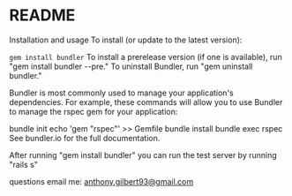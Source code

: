# README

Installation and usage
To install (or update to the latest version):

`gem install bundler`
To install a prerelease version (if one is available), run "gem install bundler --pre."
To uninstall Bundler, run "gem uninstall bundler."

Bundler is most commonly used to manage your application's dependencies.
For example, these commands will allow you to use Bundler to manage the rspec gem for your application:

bundle init
echo 'gem "rspec"' >> Gemfile
bundle install
bundle exec rspec
See bundler.io for the full documentation.

After running "gem install bundler" 
you can run the test server by running 
"rails s"


questions
email me: anthony.gilbert93@gmail.com

